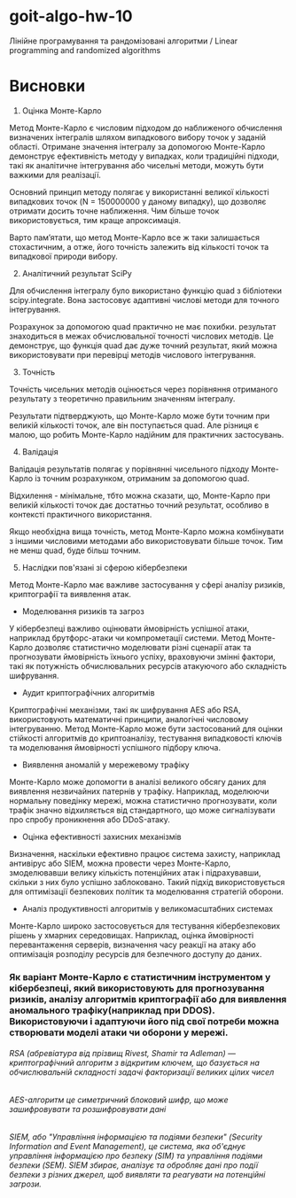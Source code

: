 # goit-algo-hw-10
Лінійне програмування та рандомізовані алгоритми / Linear programming and randomized algorithms

# Висновки 

1. Оцінка Монте-Карло

Метод Монте-Карло є числовим підходом до наближеного обчислення визначених інтегралів шляхом випадкового вибору точок у заданій області.
Отримане значення інтегралу за допомогою Монте-Карло демонструє ефективність методу у випадках, коли традиційні підходи, такі як аналітичне інтегрування або чисельні методи, можуть бути важкими для реалізації.

Основний принцип методу полягає у використанні великої кількості випадкових точок (N = 150000000 у даному випадку), що дозволяє отримати досить точне наближення. Чим більше точок використовується, тим краще апроксимація.

Варто пам’ятати, що метод Монте-Карло все ж таки залишається стохастичним, а отже, його точність залежить від кількості точок та випадкової природи вибору.

2. Аналітичний результат SciPy

Для обчислення інтегралу було використано функцію quad з бібліотеки scipy.integrate. Вона застосовує адаптивні числові методи для точного інтегрування.

Розрахунок за допомогою quad практично не має похибки. результат знаходиться в межах обчислювальної точності числових методів. Це демонструє, що функція quad дає дуже точний результат, який можна використовувати при перевірці методів числового інтегрування.

3. Точність

Точність чисельних методів оцінюється через порівняння отриманого результату з теоретично правильним значенням інтегралу.

Результати підтверджують, що Монте-Карло може бути точним при великій кількості точок, але він поступається quad. Але різниця є малою, що робить Монте-Карло надійним для практичних застосувань.

4. Валідація

Валідація результатів полягає у порівнянні чисельного підходу Монте-Карло із точним розрахунком, отриманим за допомогою quad.

Відхилення - мінімальне, тбто можна сказати, що, Монте-Карло при великій кількості точок дає достатньо точний результат, особливо в контексті практичного використання.

Якщо необхідна вища точність, метод Монте-Карло можна комбінувати з іншими числовими методами або використовувати більше точок. Тим не менш quad, буде більш точним.

5. Наслідки пов'язані зі сферою кібербезпеки

Метод Монте-Карло має важливе застосування у сфері аналізу ризиків, криптографії та виявлення атак.

 - Моделювання ризиків та загроз

У кібербезпеці важливо оцінювати ймовірність успішної атаки, наприклад брутфорс-атаки чи компрометації системи. Метод Монте-Карло дозволяє статистично моделювати різні сценарії атак та прогнозувати ймовірність їхнього успіху, враховуючи змінні фактори, такі як потужність обчислювальних ресурсів атакуючого або складність шифрування.

 - Аудит криптографічних алгоритмів

Криптографічні механізми, такі як шифрування AES або RSA, використовують математичні принципи, аналогічні числовому інтегруванню. Метод Монте-Карло може бути застосований для оцінки стійкості алгоритмів до криптоаналізу, тестування випадковості ключів та моделювання ймовірності успішного підбору ключа.

 - Виявлення аномалій у мережевому трафіку

Монте-Карло може допомогти в аналізі великого обсягу даних для виявлення незвичайних патернів у трафіку. Наприклад, моделюючи нормальну поведінку мережі, можна статистично прогнозувати, коли трафік значно відхиляється від стандартного, що може сигналізувати про спробу проникнення або DDoS-атаку.

 - Оцінка ефективності захисних механізмів

Визначення, наскільки ефективно працює система захисту, наприклад антивірус або SIEM, можна провести через Монте-Карло, змоделювавши велику кількість потенційних атак і підрахувавши, скільки з них було успішно заблоковано. Такий підхід використовується для оптимізації безпекових політик та моделювання стратегій оборони.

 - Аналіз продуктивності алгоритмів у великомасштабних системах

Монте-Карло широко застосовується для тестування кібербезпекових рішень у хмарних середовищах. Наприклад, оцінка ймовірності перевантаження серверів, визначення часу реакції на атаку або оптимізація розподілу ресурсів для безпечного доступу до даних.


### Як варіант Монте-Карло є статистичним інструментом у кібербезпеці, який використовують для прогнозування ризиків, аналізу алгоритмів криптографії або для виявлення аномального трафіку(наприклад при DDOS). Використовуючи і адаптуючи його під свої потреби можна створювати моделі атаки чи оборони у мережі.


###### RSA (абревіатура від прізвищ Rivest, Shamir та Adleman) — криптографічний алгоритм з відкритим ключем, що базується на обчислювальній складності задачі факторизації великих цілих чисел


###### AES-алгоритм це симетричний блоковий шифр, що може зашифровувати та розшифровувати дані


###### SIEM, або "Управління інформацією та подіями безпеки" (Security Information and Event Management), це система, яка об'єднує управління інформацією про безпеку (SIM) та управління подіями безпеки (SEM). SIEM збирає, аналізує та обробляє дані про події безпеки з різних джерел, щоб виявляти та реагувати на потенційні загрози. 